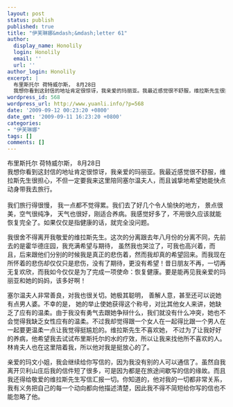 ```yaml
---
layout: post
status: publish
published: true
title: "伊芙琳娜&mdash;&mdash;letter 61"
author:
  display_name: Honolily
  login: Honolily
  email: ''
  url: ''
author_login: Honolily
excerpt: |
  布里斯托尔 荷特威尔斯， 8月28日
  我想你看到这封信的地址肯定很惊讶，我亲爱的玛丽亚。我最近感觉很不舒服，维拉斯先生很担心，不但一定要我来这里陪同塞尔温夫人，而且诚挚地希望她能快点动身带我去旅行。
wordpress_id: 568
wordpress_url: http://www.yuanli.info/?p=568
date: '2009-09-12 00:23:20 +0800'
date_gmt: '2009-09-11 16:23:20 +0800'
categories:
- "伊芙琳娜"
tags: []
comments: []
---
```

<p>布里斯托尔 荷特威尔斯， 8月28日<br />
我想你看到这封信的地址肯定很惊讶，我亲爱的玛丽亚。我最近感觉很不舒服，维拉斯先生很担心，不但一定要我来这里陪同塞尔温夫人，而且诚挚地希望她能快点动身带我去旅行。<br />
<a id="more"></a><a id="more-568"></a><br />
我们旅行得很慢， 我一点都不觉得累。我们去了好几个令人愉快的地方， 景点很美，空气很纯净， 天气也很好，刚适合养病。我感觉好多了，不用很久应该就能恢复完全了。如果仅仅是指健康的话，就完全没问题。</p>
<p>我很舍不得离开我敬爱的维拉斯先生。这次的分离跟去年八月份的分离不同，先前去的是霍华德庄园，我充满希望与期待， 虽然我也哭泣了，可我也高兴着，而且，后来跟他们分别的时候我是真正的悲伤着，然而我却真的希望回来。而我现在所怀着的悲伤却仅仅只是悲伤，没有了期待，更没有希望！昔日朋友不再，一切再无复欢欣，而我如今仅仅是为了完成一项使命：恢复健康。要是能再见我亲爱的玛丽亚和她的妈妈，该多好啊！</p>
<p>塞尔温夫人非常善良，对我也很关切。她极其聪明， 善解人意，甚至还可以说她有点男人婆。不幸的是， 她的举止使她获得这个称号，对比其他女人来讲，她缺乏了应有的温柔。由于我没有勇气去跟她争辩什么，我们就没有什么冲突，她也不会觉得我缺乏女性应有的温柔。不过我却觉得跟一个女人在一起得比跟一个男人在一起要更温柔一点让我觉得挺尴尬的。维拉斯先生不喜欢她， 不过为了让我好好的养病，他希望我去试试布里斯托尔的水的疗效，所以让我来找他所不喜欢的人。 林肯夫人也在这里陪着我，所以他对我是挺放心的了。</p>
<p>亲爱的玛文小姐，我会继续给你写信的，因为我没有别的人可以通信了。虽然自我离开贝利山庄后我的信件短了很多，可是因为都是在旅途间歇写的信的缘故。而且我还得给敬爱的维拉斯先生写信汇报一切。你知道的，他对我的一切都非常关系，我有义务把自己的每一个动向都向他描述清楚，因此我不得不简短给你写的信也不能忽略了他。</p>
